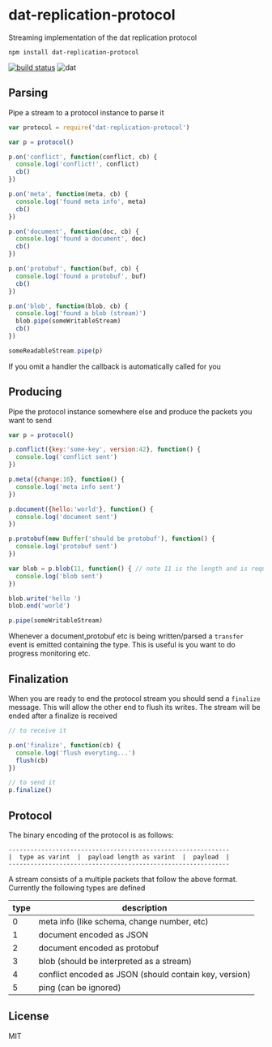 # dat-replication-protocol

Streaming implementation of the dat replication protocol

```
npm install dat-replication-protocol
```

[![build status](http://img.shields.io/travis/mafintosh/dat-replication-protocol.svg?style=flat)](http://travis-ci.org/mafintosh/dat-replication-protocol)
![dat](http://img.shields.io/badge/Development%20sponsored%20by-dat-green.svg?style=flat)

## Parsing

Pipe a stream to a protocol instance to parse it

``` js
var protocol = require('dat-replication-protocol')

var p = protocol()

p.on('conflict', function(conflict, cb) {
  console.log('conflict!', conflict)
  cb()
})

p.on('meta', function(meta, cb) {
  console.log('found meta info', meta)
  cb()
})

p.on('document', function(doc, cb) {
  console.log('found a document', doc)
  cb()
})

p.on('protobuf', function(buf, cb) {
  console.log('found a protobuf', buf)
  cb()
})

p.on('blob', function(blob, cb) {
  console.log('found a blob (stream)')
  blob.pipe(someWritableStream)
  cb()
})

someReadableStream.pipe(p)
```

If you omit a handler the callback is automatically called for you

## Producing

Pipe the protocol instance somewhere else and produce the packets you want to send

``` js
var p = protocol()

p.conflict({key:'some-key', version:42}, function() {
  console.log('conflict sent')
})

p.meta({change:10}, function() {
  console.log('meta info sent')
})

p.document({hello:'world'}, function() {
  console.log('document sent')
})

p.protobuf(new Buffer('should be protobuf'), function() {
  console.log('protobuf sent')
})

var blob = p.blob(11, function() { // note 11 is the length and is required
  console.log('blob sent')
})

blob.write('hello ')
blob.end('world')

p.pipe(someWritableStream)
```

Whenever a document,protobuf etc is being written/parsed a `transfer` event is emitted containing the type.
This is useful is you want to do progress monitoring etc.

## Finalization

When you are ready to end the protocol stream you should send a `finalize` message.
This will allow the other end to flush its writes. The stream will be ended after a finalize is received

``` js
// to receive it

p.on('finalize', function(cb) {
  console.log('flush everyting...')
  flush(cb)
})

// to send it
p.finalize()
```

## Protocol

The binary encoding of the protocol is as follows:

```
-------------------------------------------------------------
|  type as varint  |  payload length as varint  |  payload  |
-------------------------------------------------------------
```

A stream consists of a multiple packets that follow the above format.
Currently the following types are defined

type           | description
-------------- | ------------
0              | meta info (like schema, change number, etc)
1              | document encoded as JSON
2              | document encoded as protobuf
3              | blob (should be interpreted as a stream)
4              | conflict encoded as JSON (should contain key, version)
5              | ping (can be ignored)


## License

MIT
